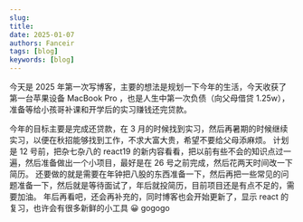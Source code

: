 ```yaml
---
slug:
title:
date: 2025-01-07
authors: Fanceir
tags: [blog]
keywords: [blog]
---
```


今天是 2025 年第一次写博客，主要的想法是规划一下今年的生活，今天收获了第一台苹果设备 MacBook Pro ，也是人生中第一次负债（向父母借贷 1.25w），准备等给小孩哥补课和开学后的实习赚钱还完贷款。

今年的目标主要是完成还贷款，在 3 月的时候找到实习，然后再暑期的时候继续实习，以便在秋招能够找到工作，不求大富大贵，希望不要给父母添麻烦。
计划是 12 号前，把杂七杂八的 react19 的新内容看看，把以前有些不会的知识点过一遍，然后准备做出一个小项目，最好是在 26 号之前完成，然后花两天时间改一下简历。
还要做的就是需要在年钟把八股的东西准备一下，然后再把一些常见的问题准备一下，然后就是等待面试了，年后就投简历，目前项目还是有点不足的，需要加油。
年后再看吧，还会再补充的，同时博客也会开始更新了，显示 react 的复习，也许会有很多新鲜的小工具 😀 gogogo
